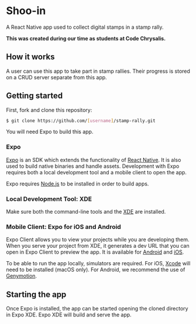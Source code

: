 # Shoo-in

A React Native app used to collect digital stamps in a stamp rally.

**This was created during our time as students at Code Chrysalis.**

## How it works

A user can use this app to take part in stamp rallies. Their progress is stored on a CRUD server separate from this app.

## Getting started

First, fork and clone this repository:

```sh
$ git clone https://github.com/[username]/stamp-rally.git
```

You will need Expo to build this app.

### Expo

[Expo](https://expo.io/) is an SDK which extends the functionality of [React Native](https://facebook.github.io/react-native/). It is also used to build native binaries and handle assets. Development with Expo requires both a local development tool and a mobile client to open the app.

Expo requires [Node.js](https://nodejs.org/en/) to be installed in order to build apps.

### Local Development Tool: XDE

Make sure both the command-line tools and the [XDE](https://xde-updates.exponentjs.com/download/) are installed.

### Mobile Client: Expo for iOS and Android

Expo Client allows you to view your projects while you are developing them. When you serve your project from XDE, it generates a dev URL that you can open in Expo Client to preview the app. It is available for [Android](https://play.google.com/store/apps/details?id=host.exp.exponent) and [iOS](https://itunes.com/apps/exponent).

To be able to run the app locally, simulators are required. For iOS, [Xcode](https://developer.apple.com/xcode/) will need to be installed (macOS only). For Android, we recommend the use of [Genymotion](https://www.genymotion.com/).

## Starting the app

Once Expo is installed, the app can be started opening the cloned directory in Expo XDE. Expo XDE will build and serve the app.


